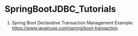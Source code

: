 # SpringBootJDBC_Tutorials

1. Spring Boot Declarative Transaction Management Example:
https://www.javainuse.com/spring/boot-transaction
